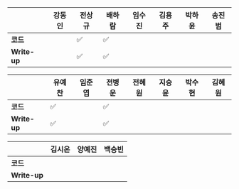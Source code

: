 |              | 강동인 |        전상규      | 배하람 | 임수진 |      김용주       | 박하윤 | 송진범 |
| ------------ | ------ | ----------------- | ------ | ------ | ---------------- | ------ | ------ |
| **코드**     ||:white_check_mark:| :white_check_mark: |  |        |        |        |
| **Write-up** ||:white_check_mark:| :white_check_mark: |        |        |        |        |

|              | 유예찬 | 임준엽 | 전병운 | 전혜원 | 지승윤 | 박수현 | 김혜원 |
| ------------ | ------ | ------ | ------ | ------ | ------ | ------ | ------ |
| **코드**     | :white_check_mark: |  | :white_check_mark: |      |  |  |        |        ||
| **Write-up** | :white_check_mark: |  | :white_check_mark: |      |        |        ||        ||

|              | 김시온 | 양예진 | 백승빈 |
| ------------ | :----: | :----: | :----: |
| **코드**     ||||
| **Write-up** ||||

